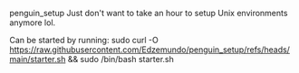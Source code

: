penguin_setup
Just don't want to take an hour to setup Unix environments anymore lol.

Can be started by running:
sudo curl -O <https://raw.githubusercontent.com/Edzemundo/penguin_setup/refs/heads/main/starter.sh> && sudo /bin/bash starter.sh

